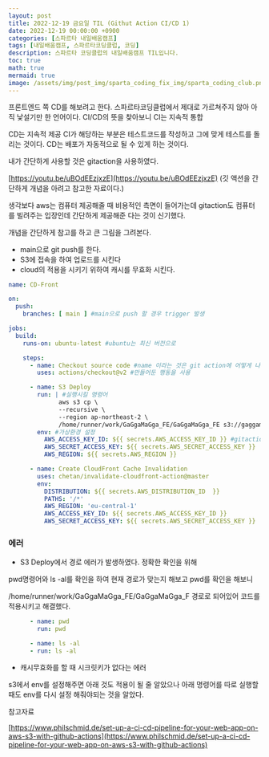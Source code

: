 ```yaml
---
layout: post
title: 2022-12-19 금요일 TIL (Githut Action CI/CD 1)
date: 2022-12-19 00:00:00 +0900
categories: [스파르타 내일배움캠프]
tags: [내일배움캠프, 스파르타코딩클럽, 코딩]
description: 스파르타 코딩클럽의 내일배움캠프 TIL입니다.
toc: true
math: true
mermaid: true
image: /assets/img/post_img/sparta_coding_fix_img/sparta_coding_club.png
---
```

프론트엔드 쪽 CD를 해보려고 한다. 스파르타코딩클럽에서 제대로 가르쳐주지 않아 아직 낯설기만 한 언어이다. CI/CD의 뜻을 찾아보니 CI는 지속적 통합

CD는 지속적 제공 CI가 해당하는 부분은 테스트코드를 작성하고 그에 맞게 테스트를 돌리는 것이다. CD는 배포가 자동적으로 될 수 있게 하는 것이다.

내가 간단하게 사용할 것은 gitaction을 사용하였다. 

[https://youtu.be/uBOdEEzjxzE](https://youtu.be/uBOdEEzjxzE) (깃 액션을 간단하게 개념을 아려고 참고한 자료이다.)

생각보다 aws는 컴퓨터 제공해줄 때 비용적인 측면이 들어가는데 gitaction도 컴퓨터를 빌려주는 입장인데 간단하게 제공해준 다는 것이 신기했다.

개념을 간단하게 참고를 하고 큰 그림을 그려본다.

- main으로 git push를 한다.
- S3에 접속을 하여 업로드를 시킨다
- cloud의 적용을 시키기 위하여 캐시를 무효화 시킨다.

```yaml
name: CD-Front

on:
  push:
    branches: [ main ] #main으로 push 할 경우 trigger 발생

jobs:
  build:
    runs-on: ubuntu-latest #ubuntu는 최신 버전으로

    steps:
      - name: Checkout source code #name 이라는 것은 git action에 어떻게 나타 낼 것인지?
        uses: actions/checkout@v2 #만들어둔 행동을 사용

      - name: S3 Deploy
        run: | #실행시킬 명령어
              aws s3 cp \
              --recursive \
              --region ap-northeast-2 \
              /home/runner/work/GaGgaMaGga_FE/GaGgaMaGga_FE s3://gaggamagga.shop
        env: #가상환경 설정
          AWS_ACCESS_KEY_ID: ${{ secrets.AWS_ACCESS_KEY_ID }} #gitaction은 가상환경 보안키를 setting에서 설정할 수 있는 것이 매력적!
          AWS_SECRET_ACCESS_KEY: ${{ secrets.AWS_SECRET_ACCESS_KEY }}
          AWS_REGION: ${{ secrets.AWS_REGION }}

      - name: Create CloudFront Cache Invalidation
        uses: chetan/invalidate-cloudfront-action@master
        env:
          DISTRIBUTION: ${{ secrets.AWS_DISTRIBUTION_ID  }}
          PATHS: '/*'
          AWS_REGION: 'eu-central-1'
          AWS_ACCESS_KEY_ID: ${{ secrets.AWS_ACCESS_KEY_ID }}
          AWS_SECRET_ACCESS_KEY: ${{ secrets.AWS_SECRET_ACCESS_KEY }}
```

### 에러

- S3 Deploy에서 경로 에러가 발생하였다. 정확한 확인을 위해

pwd명령어와 ls -al를 확인을 하여 현재 경로가 맞는지 해보고 pwd를 확인을 해보니

/home/runner/work/GaGgaMaGga_FE/GaGgaMaGga_F 경로로 되어있어 코드를 적용시키고 해결했다.

```yaml
      - name: pwd
        run: pwd

      - name: ls -al
      - run: ls -al 
```

- 캐시무효화를 할 때 시크릿키가 없다는 에러

s3에서 env를 설정해주면 아래 것도 적용이 될 줄 알았으나 아래 명령어를 따로 실행할 때도 env를 다시 설정 해줘야되는 것을 알았다.

참고자료

[https://www.philschmid.de/set-up-a-ci-cd-pipeline-for-your-web-app-on-aws-s3-with-github-actions](https://www.philschmid.de/set-up-a-ci-cd-pipeline-for-your-web-app-on-aws-s3-with-github-actions)
